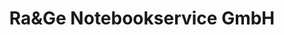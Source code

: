 ---
title: "Ra&Ge Notebookservice GmbH"
url: /duesseldorf/raundge-notebookservice-gmbh/
shop: Computer
---